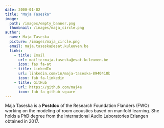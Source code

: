 ```yaml
---
date: 2000-01-02
title: "Maja Taseska"
image: 
  path: /images/empty_banner.png
  thumbnail: /images/maja_circle.png
author:
  name: Maja Taseska
  picture: /images/maja_circle.png
  email: maja.taseska@esat.kuleuven.be
  links:
    - title: Email
      url: mailto:maja.taseska@esat.kuleuven.be
      icon: fas fa-at    
    - title: LinkedIn
      url: linkedin.com/in/maja-taseska-8940418b
      icon: fab fa-linkedin
    - title: GitHub
      url: https://github.com/maj4e
      icon: fab fa-github-square
---
```


Maja Taseska is a **Postdoc** of the Research Foundation Flanders (FWO) working on the modeling of room acoustics based on manifold learning. She holds a PhD degree from the International Audio Laboratories Erlangen obtained in 2017.
